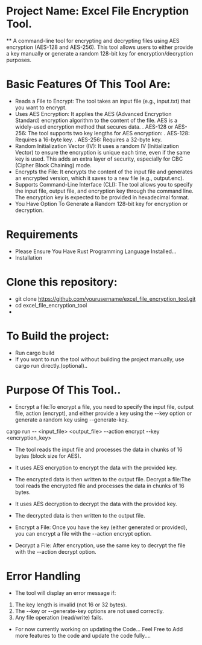 # Project Name: Excel File Encryption Tool.

** A command-line tool for encrypting and decrypting files using AES encryption (AES-128 and AES-256). This tool allows users to either provide a key manually or generate a random 128-bit key for encryption/decryption purposes.

# Basic Features Of This Tool Are:
* Reads a File to Encrypt: The tool takes an input file (e.g., input.txt) that you want to encrypt.
* Uses AES Encryption: It applies the AES (Advanced Encryption Standard) encryption algorithm to the content of the file. AES is a widely-used encryption method that secures data.
. AES-128 or AES-256: The tool supports two key lengths for AES encryption:
. AES-128: Requires a 16-byte key.
. AES-256: Requires a 32-byte key.
* Random Initialization Vector (IV): It uses a random IV (Initialization Vector) to ensure the encryption is unique each time, even if the same key is used. This adds an extra layer of security, especially for CBC (Cipher Block Chaining) mode.
* Encrypts the File: It encrypts the content of the input file and generates an encrypted version, which it saves to a new file (e.g., output.enc).
* Supports Command-Line Interface (CLI): The tool allows you to specify the input file, output file, and encryption key through the command line. The encryption key is expected to be provided in hexadecimal format.
* You Have Option To Generate a Random 128-bit key for encryption or decryption.

# Requirements
* Please Ensure You Have Rust Programming Language Installed...
* Installation
# Clone this repository:
* git clone https://github.com/yourusername/excel_file_encryption_tool.git
* cd excel_file_encryption_tool
* 
# To Build the project:
* Run cargo build
* If you want to run the tool without building the project manually, use cargo run directly.(optional)..

# Purpose Of This Tool..
* Encrypt a file:To encrypt a file, you need to specify the input file, output file, action (encrypt), and either provide a key using the --key option or generate a random key using --generate-key.

cargo run -- <input_file> <output_file> --action encrypt --key <encryption_key>

* The tool reads the input file and processes the data in chunks of 16 bytes (block size for AES).
* It uses AES encryption to encrypt the data with the provided key.
* The encrypted data is then written to the output file.
Decrypt a file:The tool reads the encrypted file and processes the data in chunks of 16 bytes.
* It uses AES decryption to decrypt the data with the provided key.
* The decrypted data is then written to the output file.

* Encrypt a File: Once you have the key (either generated or provided), you can encrypt a file with the --action encrypt option.

* Decrypt a File: After encryption, use the same key to decrypt the file with the --action decrypt option.

# Error Handling
* The tool will display an error message if:
1. The key length is invalid (not 16 or 32 bytes).
2. The --key or --generate-key options are not used correctly.
3. Any file operation (read/write) fails.
* For now currently working on updating the Code... Feel Free to Add more features to the code and update the code fully....

